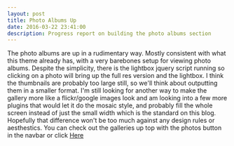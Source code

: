 ```yaml
---
layout: post
title: Photo Albums Up
date: 2016-03-22 23:41:00
description: Progress report on building the photo albums section
---
```


The photo albums are up in a rudimentary way. Mostly consistent with what this theme already has, with a very barebones setup for viewing photo albums. Despite the simplicity, there is the lightbox jquery script running so clicking on a photo will bring up the full res version and the lightbox. I think the thumbnails are probably too large still, so we'll think about outputting them in a smaller format. 
I'm still looking for another way to make the gallery more like a flickr/google images look and am looking into a few more plugins that would let it do the mosaic style, and probably fill the whole screen instead of just the small width which is the standard on this blog. Hopefully that difference won't be too much against any design rules or aesthestics. You can check out the galleries up top with the photos button in the navbar or click [Here](/gallery/)